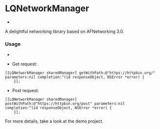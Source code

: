 # LQNetworkManager
-
A delightful networking library based on AFNetworking 3.0.

### Usage
-

* Get request:

```
[[LQNetworkManager sharedManager] getWithPath:@"https://httpbin.org/" parameters:nil completion:^(id responseObject, NSError *error) {
    }];
```

* Post request:

```
[[LQNetworkManager sharedManager] postWithPath:@"https://httpbin.org/post" parameters:nil completion:^(id responseObject, NSError *error) {
    }];
```

For more details, take a look at the demo project.

